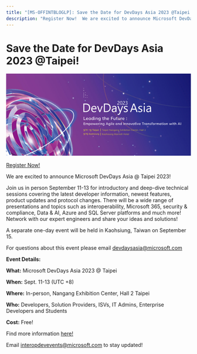 ```yaml
---
title: "[MS-OFFINTBLOGLP]: Save the Date for DevDays Asia 2023 @Taipei!"
description: "Register Now!  We are excited to announce Microsoft DevDays Asia @ Taipei 2023!   Join us in person September 11-13 for introductory and"
---
```


# Save the Date for DevDays Asia 2023 @Taipei!

<p> </p>
<p><img id="Picture 1695241403" src="MS-OFFINTBLOGLP_files/image005.png"></p>

<p><span><a href="https://interopevents.com/en-us/taipei2023">Register Now!</a></span></p>

<p>We are excited to announce Microsoft DevDays Asia @ Taipei
2023! </p>

<p>Join us in person September 11-13 for introductory and
deep-dive technical sessions covering the latest developer information, newest
features, product updates and protocol changes. There will be a wide range of
presentations and topics such as interoperability, Microsoft 365, security
&amp; compliance, Data &amp; AI, Azure and SQL Server platforms and much more!
Network with our expert engineers and share your ideas and solutions!</p>

<p>A separate one-day event will be held in Kaohsiung, Taiwan
on September 15.</p>

<p>For questions about this event please email <span><a href="mailto:devdaysasia@microsoft.com">devdaysasia@microsoft.com</a></span></p>

<p><b>Event Details:</b></p>

<p><b>What:</b> Microsoft DevDays Asia 2023 @ Taipei</p>

<p><b>When:</b> Sept. 11-13 (UTC +8)</p>

<p><b>Where:</b> In-person, Nangang Exhibition Center, Hall 2
Taipei</p>

<p><b>Who:</b> Developers, Solution Providers, ISVs, IT Admins,
Enterprise Developers and Students</p>

<p><b>Cost:</b> Free!</p>

<p>Find more information <span><a href="https://interopevents.com/beijing19">here!</a></span></p>

<p>Email <span><a href="mailto:interopdevevents@microsoft.com">interopdevevents@microsoft.com</a></span>
to stay updated!</p>

<p><a id="EndOfDocument_ST"></a></p>


                